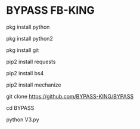 # BYPASS FB-KING

pkg install python

pkg install python2

pkg install git

pip2 install requests

pip2 install bs4

pip2 install mechanize

git clone https://github.com/BYPASS-KING/BYPASS

cd BYPASS

python V3.py
